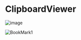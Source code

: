 # ClipboardViewer

![image](https://github.com/user-attachments/assets/016c2c5e-3b6b-47c4-8322-4be35688ce9d)


![BookMark1](https://github.com/user-attachments/assets/8a9f88b5-9fad-4bcb-93d5-97804891008e)
